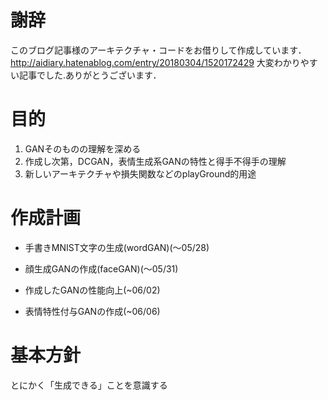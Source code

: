 # 謝辞

このブログ記事様のアーキテクチャ・コードをお借りして作成しています．
http://aidiary.hatenablog.com/entry/20180304/1520172429
大変わかりやすい記事でした.ありがとうございます．

# 目的

1. GANそのものの理解を深める
2. 作成し次第，DCGAN，表情生成系GANの特性と得手不得手の理解
3. 新しいアーキテクチャや損失関数などのplayGround的用途

# 作成計画

- 手書きMNIST文字の生成(wordGAN)(〜05/28)

- 顔生成GANの作成(faceGAN)(〜05/31)
- 作成したGANの性能向上(~06/02)
- 表情特性付与GANの作成(~06/06)

# 基本方針

とにかく「生成できる」ことを意識する

